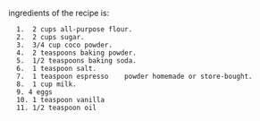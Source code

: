  ingredients of the recipe is:
                
      1.  2 cups all-purpose flour.
      2.  2 cups sugar.
      3.  3/4 cup coco powder.
      4.  2 teaspoons baking powder.
      5.  1/2 teaspoons baking soda.
      6.  1 teaspoon salt.
      7.  1 teaspoon espresso    powder homemade or store-bought.
      8.  1 cup milk.
      9. 4 eggs
      10. 1 teaspoon vanilla
      11. 1/2 teaspoon oil